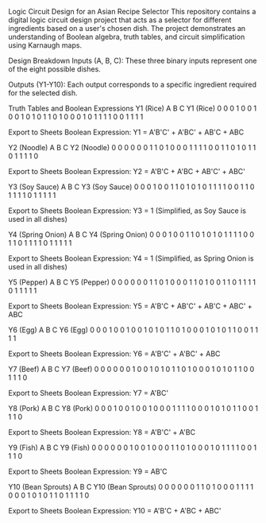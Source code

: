 Logic Circuit Design for an Asian Recipe Selector
This repository contains a digital logic circuit design project that acts as a selector for different ingredients based on a user's chosen dish. The project demonstrates an understanding of Boolean algebra, truth tables, and circuit simplification using Karnaugh maps.

Design Breakdown
Inputs (A, B, C): These three binary inputs represent one of the eight possible dishes.

Outputs (Y1-Y10): Each output corresponds to a specific ingredient required for the selected dish.

Truth Tables and Boolean Expressions
Y1 (Rice)
A	B	C	Y1 (Rice)
0	0	0	1
0	0	1	0
0	1	0	1
0	1	1	0
1	0	0	0
1	0	1	1
1	1	0	0
1	1	1	1

Export to Sheets
Boolean Expression: Y1 = A'B'C' + A'BC' + AB'C + ABC

Y2 (Noodle)
A	B	C	Y2 (Noodle)
0	0	0	0
0	0	1	1
0	1	0	0
0	1	1	1
1	0	0	1
1	0	1	0
1	1	0	1
1	1	1	0

Export to Sheets
Boolean Expression: Y2 = A'B'C + A'BC + AB'C' + ABC'

Y3 (Soy Sauce)
A	B	C	Y3 (Soy Sauce)
0	0	0	1
0	0	1	1
0	1	0	1
0	1	1	1
1	0	0	1
1	0	1	1
1	1	0	1
1	1	1	1

Export to Sheets
Boolean Expression: Y3 = 1 (Simplified, as Soy Sauce is used in all dishes)

Y4 (Spring Onion)
A	B	C	Y4 (Spring Onion)
0	0	0	1
0	0	1	1
0	1	0	1
0	1	1	1
1	0	0	1
1	0	1	1
1	1	0	1
1	1	1	1

Export to Sheets
Boolean Expression: Y4 = 1 (Simplified, as Spring Onion is used in all dishes)

Y5 (Pepper)
A	B	C	Y5 (Pepper)
0	0	0	0
0	0	1	1
0	1	0	0
0	1	1	0
1	0	0	1
1	0	1	1
1	1	0	1
1	1	1	1

Export to Sheets
Boolean Expression: Y5 = A'B'C + AB'C' + AB'C + ABC' + ABC

Y6 (Egg)
A	B	C	Y6 (Egg)
0	0	0	1
0	0	1	0
0	1	0	1
0	1	1	0
1	0	0	0
1	0	1	0
1	1	0	0
1	1	1	1

Export to Sheets
Boolean Expression: Y6 = A'B'C' + A'BC' + ABC

Y7 (Beef)
A	B	C	Y7 (Beef)
0	0	0	0
0	0	1	0
0	1	0	1
0	1	1	0
1	0	0	0
1	0	1	0
1	1	0	0
1	1	1	0

Export to Sheets
Boolean Expression: Y7 = A'BC'

Y8 (Pork)
A	B	C	Y8 (Pork)
0	0	0	1
0	0	1	0
0	1	0	0
0	1	1	1
1	0	0	0
1	0	1	0
1	1	0	0
1	1	1	0

Export to Sheets
Boolean Expression: Y8 = A'B'C' + A'BC

Y9 (Fish)
A	B	C	Y9 (Fish)
0	0	0	0
0	0	1	0
0	1	0	0
0	1	1	0
1	0	0	0
1	0	1	1
1	1	0	0
1	1	1	0

Export to Sheets
Boolean Expression: Y9 = AB'C

Y10 (Bean Sprouts)
A	B	C	Y10 (Bean Sprouts)
0	0	0	0
0	0	1	1
0	1	0	0
0	1	1	1
1	0	0	0
1	0	1	0
1	1	0	1
1	1	1	0

Export to Sheets
Boolean Expression: Y10 = A'B'C + A'BC + ABC'
